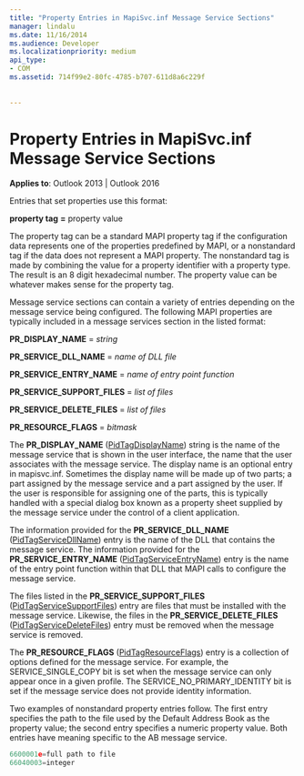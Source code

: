 ```yaml
---
title: "Property Entries in MapiSvc.inf Message Service Sections"
manager: lindalu
ms.date: 11/16/2014
ms.audience: Developer
ms.localizationpriority: medium
api_type:
- COM
ms.assetid: 714f99e2-80fc-4785-b707-611d8a6c229f
 
 
---
```


# Property Entries in MapiSvc.inf Message Service Sections

  
  
**Applies to**: Outlook 2013 | Outlook 2016 
  
Entries that set properties use this format:
  
 **property tag** **=** property value 
  
The property tag can be a standard MAPI property tag if the configuration data represents one of the properties predefined by MAPI, or a nonstandard tag if the data does not represent a MAPI property. The nonstandard tag is made by combining the value for a property identifier with a property type. The result is an 8 digit hexadecimal number. The property value can be whatever makes sense for the property tag. 
  
Message service sections can contain a variety of entries depending on the message service being configured. The following MAPI properties are typically included in a message services section in the listed format:
  
 **PR_DISPLAY_NAME** =  _string_
  
 **PR_SERVICE_DLL_NAME** =  _name of DLL file_
  
 **PR_SERVICE_ENTRY_NAME** =  _name of entry point function_
  
 **PR_SERVICE_SUPPORT_FILES** =  _list of files_
  
 **PR_SERVICE_DELETE_FILES** =  _list of files_
  
 **PR_RESOURCE_FLAGS** =  _bitmask_
  
The **PR_DISPLAY_NAME** ([PidTagDisplayName](pidtagdisplayname-canonical-property.md)) string is the name of the message service that is shown in the user interface, the name that the user associates with the message service. The display name is an optional entry in mapisvc.inf. Sometimes the display name will be made up of two parts; a part assigned by the message service and a part assigned by the user. If the user is responsible for assigning one of the parts, this is typically handled with a special dialog box known as a property sheet supplied by the message service under the control of a client application. 
  
The information provided for the **PR_SERVICE_DLL_NAME** ([PidTagServiceDllName](pidtagservicedllname-canonical-property.md)) entry is the name of the DLL that contains the message service. The information provided for the **PR_SERVICE_ENTRY_NAME** ([PidTagServiceEntryName](pidtagserviceentryname-canonical-property.md)) entry is the name of the entry point function within that DLL that MAPI calls to configure the message service. 
  
The files listed in the **PR_SERVICE_SUPPORT_FILES** ([PidTagServiceSupportFiles](pidtagservicesupportfiles-canonical-property.md)) entry are files that must be installed with the message service. Likewise, the files in the **PR_SERVICE_DELETE_FILES** ([PidTagServiceDeleteFiles](pidtagservicedeletefiles-canonical-property.md)) entry must be removed when the message service is removed. 
  
The **PR_RESOURCE_FLAGS** ([PidTagResourceFlags](pidtagresourceflags-canonical-property.md)) entry is a collection of options defined for the message service. For example, the SERVICE_SINGLE_COPY bit is set when the message service can only appear once in a given profile. The SERVICE_NO_PRIMARY_IDENTITY bit is set if the message service does not provide identity information. 
  
Two examples of nonstandard property entries follow. The first entry specifies the path to the file used by the Default Address Book as the property value; the second entry specifies a numeric property value. Both entries have meaning specific to the AB message service.
  
```cpp
6600001e=full path to file
66040003=integer

```


